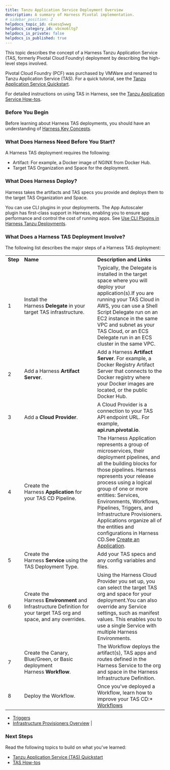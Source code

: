 ```yaml
---
title: Tanzu Application Service Deployment Overview
description: A summary of Harness Pivotal implementation.
# sidebar_position: 2
helpdocs_topic_id: ekaesq5wwg
helpdocs_category_id: vbcmo6ltg7
helpdocs_is_private: false
helpdocs_is_published: true
---
```


This topic describes the concept of a Harness Tanzu Application Service (TAS, formerly Pivotal Cloud Foundry) deployment by describing the high-level steps involved.

Pivotal Cloud Foundry (PCF) was purchased by VMWare and renamed to Tanzu Application Service (TAS). For a quick tutorial, see the [Tanzu Application Service Quickstart](https://docs.harness.io/article/hy819vmsux-pivotal-cloud-foundry-quickstart).

For detailed instructions on using TAS in Harness, see the [Tanzu Application Service How-tos](https://docs.harness.io/category/tanzu-application-service-(https://docs.harness.ioformerly-pivotal)).

### Before You Begin

Before learning about Harness TAS deployments, you should have an understanding of [Harness Key Concepts](https://docs.harness.io/article/4o7oqwih6h-harness-key-concepts).

### What Does Harness Need Before You Start?

A Harness TAS deployment requires the following:

* Artifact: For example, a Docker image of NGINX from Docker Hub.
* Target TAS Organization and Space for the deployment.

### What Does Harness Deploy?

Harness takes the artifacts and TAS specs you provide and deploys them to the target TAS Organization and Space.

You can use CLI plugins in your deployments. The App Autoscaler plugin has first-class support in Harness, enabling you to ensure app performance and control the cost of running apps. See [Use CLI Plugins in Harness Tanzu Deployments](../../pcf-deployments/use-cli-plugins-in-harness-pcf-deployments.md).

### What Does a Harness TAS Deployment Involve?

The following list describes the major steps of a Harness TAS deployment:



|  |  |  |
| --- | --- | --- |
| **Step** | **Name** | **Description and Links** |
| 1 | Install the Harness **Delegate** in your target TAS infrastructure.  | Typically, the Delegate is installed in the target space where you will deploy your application(s).If you are running your TAS Cloud in AWS, you can use a Shell Script Delegate run on an EC2 instance in the same VPC and subnet as your TAS Cloud, or an ECS Delegate run in an ECS cluster in the same VPC. |
| 2 | Add a Harness **Artifact Server**. | Add a Harness **Artifact Server**. For example, a Docker Registry Artifact Server that connects to the Docker registry where your Docker images are located, or the public Docker Hub. |
| 3 | Add a **Cloud Provider**. | A Cloud Provider is a connection to your TAS API endpoint URL. For example, **api.run.pivotal.io**. |
| 4 | Create the Harness **Application** for your TAS CD Pipeline. | The Harness Application represents a group of microservices, their deployment pipelines, and all the building blocks for those pipelines. Harness represents your release process using a logical group of one or more entities: Services, Environments, Workflows, Pipelines, Triggers, and Infrastructure Provisioners. Applications organize all of the entities and configurations in Harness CD.See [Create an Application](https://docs.harness.io/article/bucothemly-application-configuration). |
| 5 | Create the Harness **Service** using the TAS Deployment Type. | Add your TAS specs and any config variables and files. |
| 6 | Create the Harness **Environment** and Infrastructure Definition for your target TAS org and space, and any overrides. | Using the Harness Cloud Provider you set up, you can select the target TAS org and space for your deployment.You can also override any Service settings, such as manifest values. This enables you to use a single Service with multiple Harness Environments. |
| 7 | Create the Canary, Blue/Green, or Basic deployment Harness **Workflow**. | The Workflow deploys the artifact(s), TAS apps and routes defined in the Harness Service to the org and space in the Harness Infrastructure Definition. |
| 8 | Deploy the Workflow. | Once you've deployed a Workflow, learn how to improve your TAS CD:* [Workflows](https://docs.harness.io/article/m220i1tnia-workflow-configuration)
* [Triggers](https://docs.harness.io/article/xerirloz9a-add-a-trigger-2)
* [Infrastructure Provisioners Overview](https://docs.harness.io/article/o22jx8amxb-add-an-infra-provisioner)
 |

### Next Steps

Read the following topics to build on what you've learned:

* [Tanzu Application Service (TAS) Quickstart](https://docs.harness.io/article/hy819vmsux-pivotal-cloud-foundry-quickstart)
* [TAS How-tos](https://docs.harness.io/category/tanzu-application-service-(https://docs.harness.ioformerly-pivotal))

